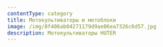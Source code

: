 ```yaml
---
contentType: category
title: Мотокультиваторы и мотоблоки
image: /img/8f406ab04271179d9ae06ea7326c6d57.jpg
description: Мотокультиваторы HUTER
---
```


